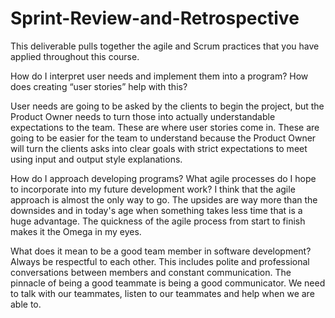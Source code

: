 # Sprint-Review-and-Retrospective
This deliverable pulls together the agile and Scrum practices that you have applied throughout this course.

How do I interpret user needs and implement them into a program? How does creating “user stories” help with this?

User needs are going to be asked by the clients to begin the project, but the Product Owner needs to turn those into actually understandable expectations to the team. 
These are where user stories come in. These are going to be easier for the team to understand because the Product Owner will turn the clients asks into clear goals with strict expectations to meet using input and output style explanations.

How do I approach developing programs? What agile processes do I hope to incorporate into my future development work?
I think that the agile approach is almost the only way to go. The upsides are way more than the downsides and in today's age when something takes less time that is a huge advantage. The quickness of the agile process from start to finish makes it the Omega in my eyes.

What does it mean to be a good team member in software development?
Always be respectful to each other. This includes polite and professional conversations between members and constant communication. The pinnacle of being a good teammate is being a good communicator. We need to talk with our teammates, listen to our teammates and help when we are able to.
